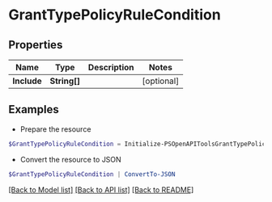 # GrantTypePolicyRuleCondition
## Properties

Name | Type | Description | Notes
------------ | ------------- | ------------- | -------------
**Include** | **String[]** |  | [optional] 

## Examples

- Prepare the resource
```powershell
$GrantTypePolicyRuleCondition = Initialize-PSOpenAPIToolsGrantTypePolicyRuleCondition  -Include null
```

- Convert the resource to JSON
```powershell
$GrantTypePolicyRuleCondition | ConvertTo-JSON
```

[[Back to Model list]](../README.md#documentation-for-models) [[Back to API list]](../README.md#documentation-for-api-endpoints) [[Back to README]](../README.md)

